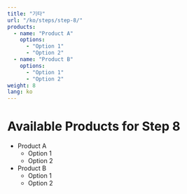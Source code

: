 ```yaml
---
title: "기타"
url: "/ko/steps/step-8/"
products:
  - name: "Product A"
    options:
      - "Option 1"
      - "Option 2"
  - name: "Product B"
    options:
      - "Option 1"
      - "Option 2"
weight: 8
lang: ko
---
```


# Available Products for Step 8

- Product A
  - Option 1
  - Option 2
- Product B
  - Option 1
  - Option 2